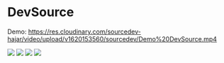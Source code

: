 # DevSource

Demo: https://res.cloudinary.com/sourcedev-hajar/video/upload/v1620153560/sourcedev/Demo%20DevSource.mp4

<img src="https://res.cloudinary.com/sourcedev-hajar/image/upload/v1620153834/sourcedev/HomePage%201.png"/>

<img src="https://res.cloudinary.com/sourcedev-hajar/image/upload/v1620153831/sourcedev/Profiles.png"/>

<img src="https://res.cloudinary.com/sourcedev-hajar/image/upload/v1620153832/sourcedev/Inbox.png"/>

<img src="https://res.cloudinary.com/sourcedev-hajar/image/upload/v1620153831/sourcedev/KanBan%20Board.png"/>
